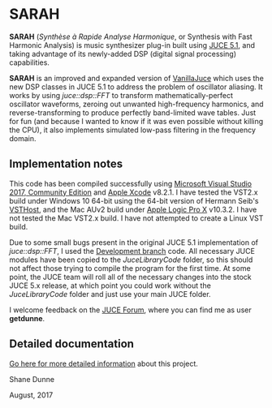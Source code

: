 # SARAH
**SARAH** (*Synthèse à Rapide Analyse Harmonique*, or Synthesis with Fast Harmonic Analysis) is music synthesizer plug-in built using [JUCE 5.1](https://www.juce.com/), and taking advantage of its newly-added DSP (digital signal processing) capabilities.

**SARAH** is an improved and expanded version of [VanillaJuce](https://github.com/getdunne/VanillaJuce) which uses the new DSP classes in JUCE 5.1 to address the problem of oscillator aliasing. It works by using *juce::dsp::FFT* to transform mathematically-perfect oscillator waveforms, zeroing out unwanted high-frequency harmonics, and reverse-transforming to produce perfectly band-limited wave tables. Just for fun (and because I wanted to know if it was even possible without killing the CPU), it also implements simulated low-pass filtering in the frequency domain.

## Implementation notes ##
This code has been compiled successfully using [Microsoft Visual Studio 2017, Community Edition](https://www.visualstudio.com/community) and [Apple Xcode](https://developer.apple.com/xcode/) v8.2.1. I have tested the VST2.x build under Windows 10 64-bit using the 64-bit version of Hermann Seib's [VSTHost](http://www.hermannseib.com/english/vsthost.htm), and the Mac AUv2 build under [Apple Logic Pro X](https://www.apple.com/ca/logic-pro/what-is/) v10.3.2. I have not tested the Mac VST2.x build. I have not attempted to create a Linux VST build.

Due to some small bugs present in the original JUCE 5.1 implementation of *juce::dsp::FFT*, I used the [Development branch](https://github.com/WeAreROLI/JUCE/tree/develop) code. All necessary JUCE modules have been copied to the *JuceLibraryCode* folder, so this should not affect those trying to compile the program for the first time. At some point, the JUCE team will roll all of the necessary changes into the stock JUCE 5.x release, at which point you could work without the *JuceLibraryCode* folder and just use your main JUCE folder.

I welcome feedback on the [JUCE Forum](https://forum.juce.com/), where you can find me as user **getdunne**.

## Detailed documentation ##

[Go here for more detailed information](http://getdunne.net/wiki/doku.php?id=sarah) about this project.

Shane Dunne

August, 2017
